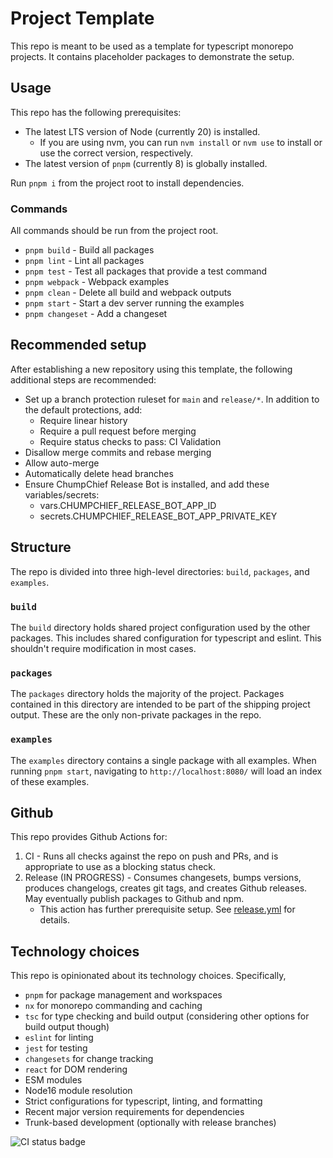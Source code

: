 # Project Template

This repo is meant to be used as a template for typescript monorepo projects.  It contains placeholder packages to demonstrate the setup.

## Usage

This repo has the following prerequisites:

* The latest LTS version of Node (currently 20) is installed.
    * If you are using nvm, you can run `nvm install` or `nvm use` to install or use the correct version, respectively.
* The latest version of `pnpm` (currently 8) is globally installed.

Run `pnpm i` from the project root to install dependencies.

### Commands

All commands should be run from the project root.

* `pnpm build` - Build all packages
* `pnpm lint` - Lint all packages
* `pnpm test` - Test all packages that provide a test command
* `pnpm webpack` - Webpack examples
* `pnpm clean` - Delete all build and webpack outputs
* `pnpm start` - Start a dev server running the examples
* `pnpm changeset` - Add a changeset

## Recommended setup

After establishing a new repository using this template, the following additional steps are recommended:
* Set up a branch protection ruleset for `main` and `release/*`.  In addition to the default protections, add:
    * Require linear history
    * Require a pull request before merging
    * Require status checks to pass: CI Validation
* Disallow merge commits and rebase merging
* Allow auto-merge
* Automatically delete head branches
* Ensure ChumpChief Release Bot is installed, and add these variables/secrets:
    * vars.CHUMPCHIEF_RELEASE_BOT_APP_ID
    * secrets.CHUMPCHIEF_RELEASE_BOT_APP_PRIVATE_KEY

## Structure

The repo is divided into three high-level directories:  `build`, `packages`, and `examples`.

### `build`

The `build` directory holds shared project configuration used by the other packages.  This includes shared configuration for typescript and eslint.  This shouldn't require modification in most cases.

### `packages`

The `packages` directory holds the majority of the project.  Packages contained in this directory are intended to be part of the shipping project output.  These are the only non-private packages in the repo.

### `examples`

The `examples` directory contains a single package with all examples.  When running `pnpm start`, navigating to `http://localhost:8080/` will load an index of these examples.

## Github

This repo provides Github Actions for:
1. CI - Runs all checks against the repo on push and PRs, and is appropriate to use as a blocking status check.
1. Release (IN PROGRESS) - Consumes changesets, bumps versions, produces changelogs, creates git tags, and creates Github releases.  May eventually publish packages to Github and npm.
    * This action has further prerequisite setup.  See [release.yml](./.github/workflows/release.yml) for details.

## Technology choices

This repo is opinionated about its technology choices.  Specifically,

* `pnpm` for package management and workspaces
* `nx` for monorepo commanding and caching
* `tsc` for type checking and build output (considering other options for build output though)
* `eslint` for linting
* `jest` for testing
* `changesets` for change tracking
* `react` for DOM rendering
* ESM modules
* Node16 module resolution
* Strict configurations for typescript, linting, and formatting
* Recent major version requirements for dependencies
* Trunk-based development (optionally with release branches)

![CI status badge](https://github.com/ChumpChief/ProjectTemplate/actions/workflows/ci.yml/badge.svg)